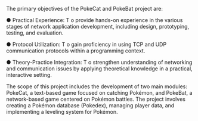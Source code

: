 The primary objectives of the PokeCat and PokeBat project are:

● Practical Experience: T o provide hands-on experience in the various stages
of network application development, including design, prototyping, testing,
and evaluation.

● Protocol Utilization: T o gain proficiency in using TCP and UDP
communication protocols within a programming context.

● Theory-Practice Integration: T o strengthen understanding of networking and
communication issues by applying theoretical knowledge in a practical,
interactive setting.

The scope of this project includes the development of two main modules: PokeCat, a
text-based game focused on catching Pokémon, and PokeBat, a network-based game
centered on Pokémon battles. The project involves creating a Pokémon database
(Pokedex), managing player data, and implementing a leveling system for Pokémon.
